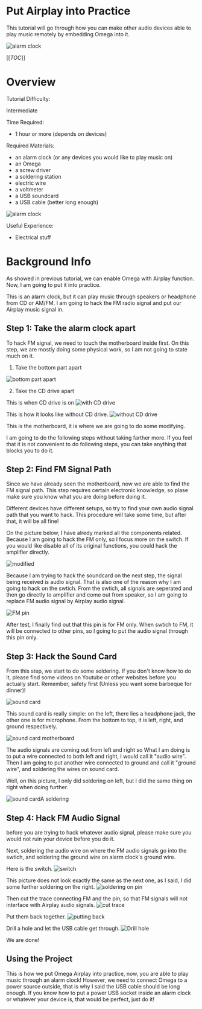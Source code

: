 # Put Airplay into Practice

This tutorial will go through how you can make other audio devices able to play music remotely by embedding Omega into it.

![alarm clock](http://i.imgur.com/F87YnmX.jpg) 


[[_TOC_]]

[//]: # (Overview)

# Overview 

Tutorial Difficulty:

Intermediate

Time Required:

* 1 hour or more (depends on devices)

Required Materials:
  * an alarm clock (or any devices you would like to play music on)
  * an Omega
  * a screw driver
  * a soldering station
  * electric wire
  * a voltmeter
  * a USB soundcard
  * a USB cable (better long enough)

 ![alarm clock](http://i.imgur.com/F87YnmX.jpg) 

Useful Experience:
* Electrical stuff

# Background Info

As showed in previous tutorial, we can enable Omega with Airplay function. Now, I am going to put it into practice.

This is an alarm clock, but it can play music through speakers or headphone from CD or AM/FM. I am going to hack the FM radio signal and put our Airplay music signal in.


## Step 1: Take the alarm clock apart

To hack FM signal, we need to touch the motherboard inside first. On this step, we are mostly doing some physical work, so I am not going to state much on it.

1. Take the bottom part apart

![bottom part apart](http://i.imgur.com/asxZSZl.jpg)

2. Take the CD drive apart

This is when CD drive is on
![with CD drive](http://i.imgur.com/AA2UQMN.jpg)

This is how it looks like without CD drive.
![without CD drive](http://i.imgur.com/jUiy092.jpg)

This is the motherboard, it is where we are going to do some modifying. 

I am going to do the following steps without taking farther more. If you feel that it is not convenient to do following steps, you can take anything that blocks you to do it.

[//]: # (Find FM Signal Path)

## Step 2: Find FM Signal Path

Since we have already seen the motherboard, now we are able to find the FM signal path. This step requires certain electronic knowledge, so plase make sure you know what you are doing before doing it.

Different devices have different setups, so try to find your own audio signal path that you want to hack. This procedure will take some time, but after that, it will be all fine!

On the picture below, I have alredy marked all the components related. Because I am going to hack the FM only, so I focus more on the switch. If you would like disable all of its original functions, you could hack the amplifier directly.

![modified](http://i.imgur.com/vunAdbQ.jpg)

Because I am trying to hack the soundcard on the next step, the signal being received is audio signal. That is also one of the reason why I am going to hack on the swtich. From the swtich, all signals are seperated and then go directly to amplifier and come out from speaker, so I am going to replace FM audio signal by Airplay audio signal.

![FM pin](http://i.imgur.com/cc4olMw.jpg)


After test, I finally find out that this pin is for FM only. When swtich to FM, it will be connected to other pins, so I going to put the audio signal through this pin only.

[//]: # (Hack the Sound Card)

## Step 3: Hack the Sound Card

From this step, we start to do some soldering. If you don't know how to do it, please find some videos on Youtube or other websites before you actually start. Remember, safety first (Unless you want some barbeque for dinner)!

![sound card](http://i.imgur.com/vhdXwe8.jpg)


This sound card is really simple: on the left, there lies a headphone jack, the other one is for microphone. From the bottom to top, it is left, right, and ground respectively.

![sound card motherboard](http://i.imgur.com/WiphMYE.jpg)

The audio signals are coming out from left and right so What I am doing is to put a wire connected to both left and right, I would call it "audio wire". Then I am going to put another wire connected to ground and call it "ground wire", and soldering the wires on sound card.

Well, on this picture, I only did soldering on left, but I did the same thing on right when doing further. 

![sound cardA soldering](http://i.imgur.com/tjgjf1I.jpg)


[//]: # (Hack FM Signal)

## Step 4: Hack FM Audio Signal

before you are trying to hack whatever audio signal, please make sure you would not ruin your device before you do it.

Next, soldering the audio wire on where the FM audio signals go into the swtich, and soldering the ground wire on alarm clock's ground wire.

Here is the switch.
![switch](http://i.imgur.com/0Nx6xaq.jpg)

This picture does not look exactly the same as the next one, as I said, I did some further soldering on the right.
![soldering on pin](http://i.imgur.com/nbnDPAG.jpg)

Then cut the trace connecting FM and the pin, so that FM signals will not interface with Airplay audio signals.
![cut trace](http://i.imgur.com/iZHEhoI.jpg)

Put them back together.
![putting back](http://i.imgur.com/y9WWq4S.jpg)

Drill a hole and let the USB cable get through.
![Drill hole](http://i.imgur.com/UpCmHpq.jpg)

We are done!

[//]: # (Using the Project)

## Using the Project

This is how we put Omega Airplay into practice, now, you are able to play music through an alarm clock! However, we need to connect Omega to a power source outside, that is why I said the USB cable should be long enough. If you know how to put a power USB socket inside an alarm clock or whatever your device is, that would be perfect, just do it! 